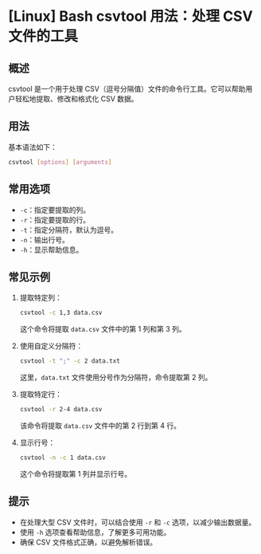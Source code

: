 # [Linux] Bash csvtool 用法：处理 CSV 文件的工具

## 概述
csvtool 是一个用于处理 CSV（逗号分隔值）文件的命令行工具。它可以帮助用户轻松地提取、修改和格式化 CSV 数据。

## 用法
基本语法如下：
```bash
csvtool [options] [arguments]
```

## 常用选项
- `-c`：指定要提取的列。
- `-r`：指定要提取的行。
- `-t`：指定分隔符，默认为逗号。
- `-n`：输出行号。
- `-h`：显示帮助信息。

## 常见示例
1. 提取特定列：
   ```bash
   csvtool -c 1,3 data.csv
   ```
   这个命令将提取 `data.csv` 文件中的第 1 列和第 3 列。

2. 使用自定义分隔符：
   ```bash
   csvtool -t ";" -c 2 data.txt
   ```
   这里，`data.txt` 文件使用分号作为分隔符，命令提取第 2 列。

3. 提取特定行：
   ```bash
   csvtool -r 2-4 data.csv
   ```
   该命令将提取 `data.csv` 文件中的第 2 行到第 4 行。

4. 显示行号：
   ```bash
   csvtool -n -c 1 data.csv
   ```
   这个命令将提取第 1 列并显示行号。

## 提示
- 在处理大型 CSV 文件时，可以结合使用 `-r` 和 `-c` 选项，以减少输出数据量。
- 使用 `-h` 选项查看帮助信息，了解更多可用功能。
- 确保 CSV 文件格式正确，以避免解析错误。